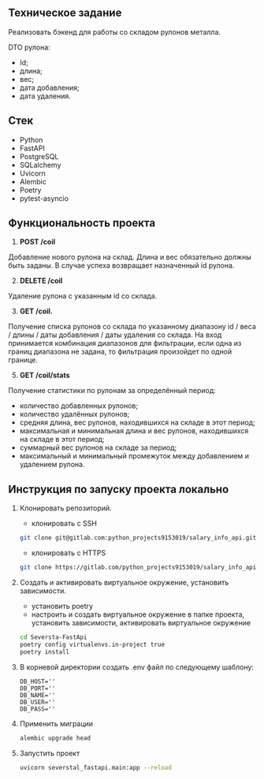  ## Техническое задание

Реализовать бэкенд для работы со складом рулонов металла.

DTO рулона:
- Id;
- длина;
- вес;
- дата добавления;
- дата удаления.

## Стек
- Python
- FastAPI
- PostgreSQL
- SQLalchemy
- Uvicorn
- Alembic
- Poetry
- pytest-asyncio

## Функциональность проекта

1. **POST /coil**

Добавление нового рулона на склад. Длина и вес обязательно должны быть
заданы.
В случае успеха возвращает назначенный id рулона.

2. **DELETE /coil**

Удаление рулона с указанным id со склада.

3. **GET /coil.**

Получение списка рулонов со склада по указанному диапазону id / веса / длины /
даты добавления / даты удаления со склада. На вход принимается комбинация диапазонов для 
фильтрации, если одна из границ диапазона не задана, то фильтрация произойдет по одной границе.

5. **GET /coil/stats**

Получение статистики по рулонам за определённый период:
- количество добавленных рулонов; 
- количество удалённых рулонов; 
- средняя длина, вес рулонов, находившихся на складе в этот период; 
- максимальная и минимальная длина и вес рулонов, находившихся на складе
в этот период; 
- суммарный вес рулонов на складе за период; 
- максимальный и минимальный промежуток между добавлением и удалением
рулона.

## Инструкция по запуску проекта локально

1. Клонировать репозиторий.
    - клонировать с SSH
    ```bash
    git clone git@gitlab.com:python_projects9153019/salary_info_api.git
    ```
    - клонировать с HTTPS
    ```bash
    git clone https://gitlab.com/python_projects9153019/salary_info_api.git
    ```
   
2. Cоздать и активировать виртуальное окружение, установить зависимости.

    - установить poetry
    - настроить и создать виртуальное окружение в папке проекта, установить зависимости, активировать виртуальное окружение   
    ```bash
    cd Seversta-FastApi
    poetry config virtualenvs.in-project true
    poetry install
    ```
   
3. В корневой директории cоздать .env файл по следующему шаблону:

    ```
   DB_HOST=''
   DB_PORT=''
   DB_NAME=''
   DB_USER=''
   DB_PASS=''
    ```
   
4. Применить миграции
    ```bash
    alembic upgrade head
    ```
   
5. Запустить проект
    ```bash
    uvicorn severstal_fastapi.main:app --reload
    ```